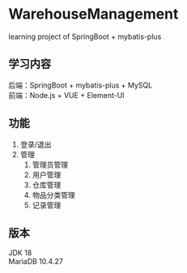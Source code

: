 # WarehouseManagement
learning project of SpringBoot + mybatis-plus

## 学习内容
后端：SpringBoot + mybatis-plus + MySQL  
前端：Node.js + VUE + Element-UI

## 功能
1. 登录/退出
2. 管理
   1. 管理员管理
   2. 用户管理
   3. 仓库管理
   4. 物品分类管理
   5. 记录管理

## 版本
JDK 18  
MariaDB 10.4.27  